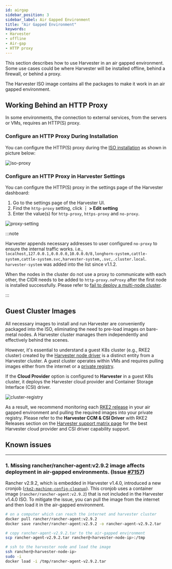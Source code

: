 ```yaml
---
id: airgap
sidebar_position: 3
sidebar_label: Air Gapped Environment
title: "Air Gapped Environment"
keywords:
- Harvester
- offline
- Air-gap
- HTTP proxy
---
```


<head>
  <link rel="canonical" href="https://docs.harvesterhci.io/v1.4/airgap"/>
</head>

This section describes how to use Harvester in an air gapped environment. Some use cases could be where Harvester will be installed offline, behind a firewall, or behind a proxy.

The Harvester ISO image contains all the packages to make it work in an air gapped environment.

## Working Behind an HTTP Proxy

In some environments, the connection to external services, from the servers or VMs, requires an HTTP(S) proxy.

### Configure an HTTP Proxy During Installation

You can configure the HTTP(S) proxy during the [ISO installation](./install/iso-install.md) as shown in picture below:

![iso-proxy](/img/v1.2/iso-proxy.png)

### Configure an HTTP Proxy in Harvester Settings

You can configure the HTTP(S) proxy in the settings page of the Harvester dashboard:

1. Go to the settings page of the Harvester UI.
1. Find the `http-proxy` setting, click **⋮ > Edit setting**
1. Enter the value(s) for `http-proxy`, `https-proxy` and `no-proxy`.

![proxy-setting](/img/v1.2/proxy-setting.png)

:::note

Harvester appends necessary addresses to user configured `no-proxy` to ensure the internal traffic works.
i.e., `localhost,127.0.0.1,0.0.0.0,10.0.0.0/8,longhorn-system,cattle-system,cattle-system.svc,harvester-system,.svc,.cluster.local`. `harvester-system` was added into the list since v1.1.2.

When the nodes in the cluster do not use a proxy to communicate with each other, the CIDR needs to be added to `http-proxy.noProxy` after the first node is installed successfully. Please refer to [fail to deploy a multi-node cluster](./troubleshooting/harvester.md#fail-to-deploy-a-multi-node-cluster-due-to-incorrect-http-proxy-setting).

:::

## Guest Cluster Images

All necessary images to install and run Harvester are conveniently packaged into the ISO, eliminating the need to pre-load images on bare-metal nodes. A Harvester cluster manages them independently and effectively behind the scenes.

However, it's essential to understand a guest K8s cluster (e.g., RKE2 cluster) created by the [Harvester node driver](./rancher/node/node-driver.md) is a distinct entity from a Harvester cluster. A guest cluster operates within VMs and requires pulling images either from the internet or a [private registry](https://ranchermanager.docs.rancher.com/how-to-guides/new-user-guides/authentication-permissions-and-global-configuration/global-default-private-registry#configure-a-private-registry-with-credentials-when-creating-a-cluster).

If the **Cloud Provider** option is configured to **Harvester** in a guest K8s cluster, it deploys the Harvester cloud provider and Container Storage Interface (CSI) driver.

![cluster-registry](/img/v1.2/cluster-registry.png)

As a result, we recommend monitoring each [RKE2 release](https://github.com/rancher/rke2/releases) in your air gapped environment and pulling the required images into your private registry. Please refer to the **Harvester CCM & CSI Driver** with RKE2 Releases section on the [Harvester support matrix page](https://www.suse.com/suse-harvester/support-matrix/all-supported-versions/harvester-v1-1-2/) for the best Harvester cloud provider and CSI driver capability support.

## Known issues

---

### 1. Missing rancher/rancher-agent:v2.9.2 image affects deployment in air-gapped environments. (Issue [#7157](https://github.com/harvester/harvester/issues/7157))

Rancher v2.9.2, which is embedded in Harvester v1.4.0, introduced a new cronjob ([`rke2-machine-config-cleanup`](https://github.com/rancher/rancher/commit/53ba791e11f98a5594c6fa8a30d321602483446c)). This cronjob uses a container image (`rancher/rancher-agent:v2.9.2`) that is not included in the Harvester v1.4.0 ISO. To mitigate the issue, you can pull the image from the internet and then load it in the air-gapped environment.

```bash
# on a computer which can reach the internet and harvester cluster
docker pull rancher/rancher-agent:v2.9.2
docker save rancher/rancher-agent:v2.9.2 -o rancher-agent-v2.9.2.tar

# copy rancher-agent-v2.9.2.tar to the air-gapped environment
scp rancher-agent-v2.9.2.tar rancher@<harvester-node-ip>:/tmp

# ssh to the harvester node and load the image
ssh rancher@<harvester-node-ip>
sudo -i
docker load -i /tmp/rancher-agent-v2.9.2.tar
```
